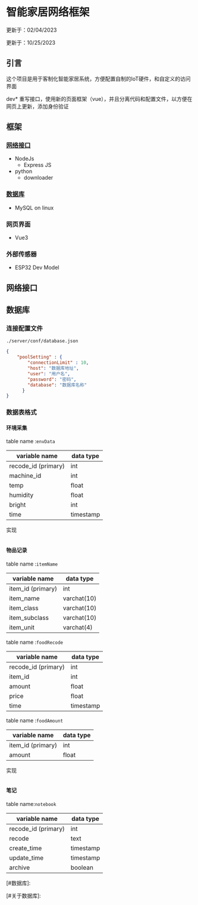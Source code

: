 # 智能家居网络框架

更新于：02/04/2023

更新于：10/25/2023

## 引言

这个项目是用于客制化智能家居系统，方便配置自制的IoT硬件，和自定义的访问界面

dev* 重写接口，使用新的页面框架（vue），并且分离代码和配置文件，以方便在网页上更新，添加身份验证

## 框架

### [网络接口](#网络接口)

- NodeJs
  - Express JS
- python
  - downloader

### [数据库](#数据库)

- MySQL on linux

### 网页界面

- Vue3 

### 外部传感器

- ESP32 Dev Model



## 网络接口





## 数据库

### 连接配置文件 

`./server/conf/database.json`

```json
{
    "poolSetting" : {
        "connectionLimit" : 10,
        "host": "数据库地址",
        "user": "用户名",
        "password": "密码",
        "database": "数据库名称"
      }
}
```

### 数据表格式

#### 环境采集

table name :`envData`

| variable name       | data type |
| ------------------- | --------- |
| recode_id (primary) | int       |
| machine_id          | int       |
| temp                | float     |
| humidity            | float     |
| bright              | int       |
| time                | timestamp |

实现

```sql

```

#### 物品记录

table name :`itemName`

| variable name     | data type   |
| ----------------- | ----------- |
| item_id (primary) | int         |
| item_name         | varchat(10) |
| item_class        | varchat(10) |
| item_subclass     | varchat(10) |
| item_unit         | varchat(4)  |

table name :`foodRecode`

| variable name       | data type |
| ------------------- | --------- |
| recode_id (primary) | int       |
| item_id             | int       |
| amount              | float     |
| price               | float     |
| time                | timestamp |

table name :`foodAmount`

| variable name     | data type |
| ----------------- | --------- |
| item_id (primary) | int       |
| amount            | float     |

实现

```sql

```

#### 笔记

table name:`notebook`

| variable name       | data type |
| ------------------- | --------- |
| recode_id (primary) | int       |
| recode              | text      |
| create_time         | timestamp |
| update_time         | timestamp |
| archive             | boolean   |





[#数据库]: 

[#关于数据库]: 
